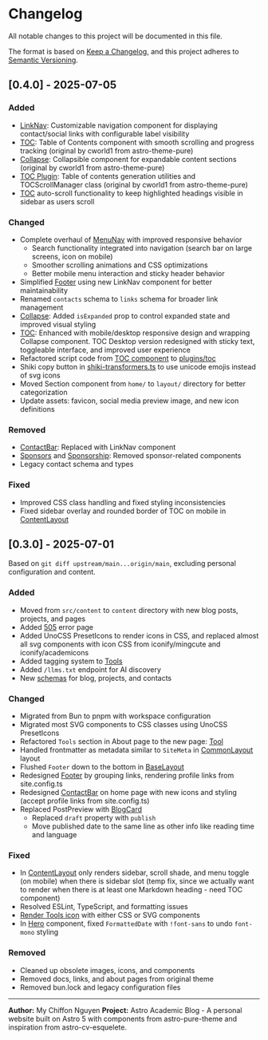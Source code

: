 # Changelog

All notable changes to this project will be documented in this file.

The format is based on [Keep a Changelog](https://keepachangelog.com/en/1.0.0/), and this project
adheres to [Semantic Versioning](https://semver.org/spec/v2.0.0.html).

## [0.4.0] - 2025-07-05

### Added

- [LinkNav](src/components/layout/LinkNav.astro): Customizable navigation component for displaying
  contact/social links with configurable label visibility
- [TOC](src/components/blog/TOC.astro): Table of Contents component with smooth scrolling and
  progress tracking (original by cworld1 from astro-theme-pure)
- [Collapse](src/components/base/Collapse.astro): Collapsible component for expandable content
  sections (original by cworld1 from astro-theme-pure)
- [TOC Plugin](src/plugins/toc.ts): Table of contents generation utilities and TOCScrollManager
  class (original by cworld1 from astro-theme-pure)
- [TOC](src/plugins/toc.ts) auto-scroll functionality to keep highlighted headings visible in
  sidebar as users scroll

### Changed

- Complete overhaul of [MenuNav](src/components/layout/MenuNav.astro) with improved responsive
  behavior
  - Search functionality integrated into navigation (search bar on large screens, icon on mobile)
  - Smoother scrolling animations and CSS optimizations
  - Better mobile menu interaction and sticky header behavior
- Simplified [Footer](src/components/layout/Footer.astro) using new LinkNav component for better
  maintainability
- Renamed `contacts` schema to `links` schema for broader link management
- [Collapse](src/components/base/Collapse.astro): Added `isExpanded` prop to control expanded state
  and improved visual styling
- [TOC](src/components/blog/TOC.astro): Enhanced with mobile/desktop responsive design and wrapping
  Collapse component. TOC Desktop version redesigned with sticky text, toggleable interface, and
  improved user experience
- Refactored script code from [TOC component](src/components/blog/TOC.astro) to
  [plugins/toc](src/plugins/toc.ts)
- Shiki copy button in [shiki-transformers.ts](src/plugins/shiki-transformers.ts) to use unicode
  emojis instead of svg icons
- Moved Section component from `home/` to `layout/` directory for better categorization
- Update assets: favicon, social media preview image, and new icon definitions

### Removed

- [ContactBar](src/components/home/ContactBar.astro): Replaced with LinkNav component
- [Sponsors](src/components/projects/Sponsors.astro) and
  [Sponsorship](src/components/projects/Sponsorship.astro): Removed sponsor-related components
- Legacy contact schema and types

### Fixed

- Improved CSS class handling and fixed styling inconsistencies
- Fixed sidebar overlay and rounded border of TOC on mobile in
  [ContentLayout](src/layouts/ContentLayout.astro)

## [0.3.0] - 2025-07-01

Based on `git diff upstream/main...origin/main`, excluding personal configuration and content.

### Added

- Moved from `src/content` to `content` directory with new blog posts, projects, and pages
- Added [505](/src/pages/500.astro) error page
- Added UnoCSS PresetIcons to render icons in CSS, and replaced almost all svg components with icon
  CSS from iconify/mingcute and iconify/academicons
- Added tagging system to [Tools](src/components/tools/ToolSection.astro)
- Added `/llms.txt` endpoint for AI discovery
- New [schemas](src/schemas/) for blog, projects, and contacts

### Changed

- Migrated from Bun to pnpm with workspace configuration
- Migrated most SVG components to CSS classes using UnoCSS PresetIcons
- Refactored `Tools` section in About page to the new page: [Tool](src/pages/tools/index.astro)
- Handled frontmatter as metadata similar to `SiteMeta` in
  [CommonLayout](src/layouts/CommonLayout.astro) layout
- Flushed `Footer` down to the bottom in [BaseLayout](src/layouts/BaseLayout.astro)
- Redesigned [Footer](src/components/layout/Footer.astro) by grouping links, rendering profile links
  from site.config.ts
- Redesigned [ContactBar](src/components/home/ContactBar.astro) on home page with new icons and
  styling (accept profile links from site.config.ts)
- Replaced PostPreview with [BlogCard](src/components/blog/BlogCard.astro)
  - Replaced `draft` property with `publish`
  - Move published date to the same line as other info like reading time and language

### Fixed

- In [ContentLayout](src/layouts/ContentLayout.astro) only renders sidebar, scroll shade, and menu
  toggle (on mobile) when there is sidebar slot (temp fix, since we actually want to render when
  there is at least one Markdown heading - need TOC component)
- Resolved ESLint, TypeScript, and formatting issues
- [Render Tools icon](src/components/base/IconRenderer.astro) with either CSS or SVG components
- In [Hero](src/components/blog/Hero.astro) component, fixed `FormattedDate` with `!font-sans` to
  undo `font-mono` styling

### Removed

- Cleaned up obsolete images, icons, and components
- Removed docs, links, and about pages from original theme
- Removed bun.lock and legacy configuration files

---

**Author:** My Chiffon Nguyen **Project:** Astro Academic Blog - A personal website built on Astro 5
with components from astro-pure-theme and inspiration from astro-cv-esquelete.
